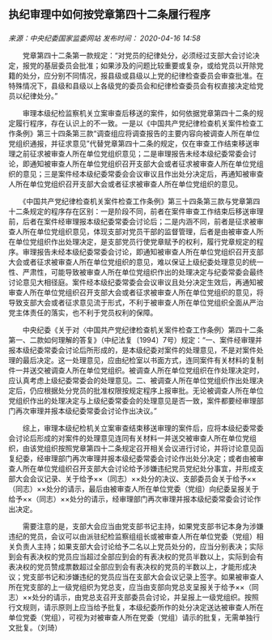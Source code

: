 ## 执纪审理中如何按党章第四十二条履行程序

### 

_来源：中央纪委国家监委网站_ _发布时间： 2020-04-16 14:58_

　　党章第四十二条第一款规定：“对党员的纪律处分，必须经过支部大会讨论决定，报党的基层委员会批准；如果涉及的问题比较重要或复杂，或给党员以开除党籍的处分，应分别不同情况，报县级或县级以上党的纪律检查委员会审查批准。在特殊情况下，县级和县级以上各级党的委员会和纪律检查委员会有权直接决定给党员以纪律处分。”

　　审理本级纪检监察机关立案审查后移送的案件，如何依据党章第四十二条的规定履行程序，存在认识上的不一致。一是以《中国共产党纪律检查机关案件检查工作条例》第三十四条第三款“调查组应将调查报告的主要内容向被调查人所在单位党组织通报，并征求意见”代替党章第四十二条的规定，仅在审查工作结束移送审理之前征求被审查人所在单位党组织意见；二是审理报告未经本级纪委常委会讨论，即通知被审查人所在单位党组织召开支部大会或者征求被审查人所在单位党组织的意见；三是案件经本级纪委常委会会议审议且作出处分决定后，再通知被审查人所在单位党组织召开支部大会或者征求被审查人所在单位党组织的意见。

　　《中国共产党纪律检查机关案件检查工作条例》第三十四条第三款与党章第四十二条规定的程序存在区别：一是阶段不同，前者在案件审查工作结束后移送审理前，后者在案件经审理报本级纪委常委会讨论后；二是内涵不同，前者是征求被审查人所在单位党组织意见，体现支部对党员干部的监督管理，后者是由被审查人所在单位党组织作出处理决定，是支部党员行使党章赋予的权利，履行党章规定的程序。审理报告未经本级纪委常委会讨论，即通知被审查人所在单位党组织召开支部大会或者征求被审查人所在单位党组织的意见，难以保证上级纪委处理意见的统一性、严肃性，可能导致被审查人所在单位党组织作出的处理决定与纪委常委会最终讨论意见大相径庭。案件经本级纪委常委会会议审议且处分决定生效后，再通知被审查人所在单位党组织召开支部大会或者征求被审查人所在单位党组织的意见，将导致支部大会或者征求意见流于形式，不利于被审查人所在单位党组织全面从严治党主体责任的落实，也不利于党员权利的保障。

　　中央纪委《关于对〈中国共产党纪律检查机关案件检查工作条例〉第四十二条第一、二款如何理解的答复》（中纪法复〔1994〕7号）规定：“一、案件经审理并报本级纪委常委会讨论后所形成的，是本级纪委对案件的处理意见，不是对案件处理的最后决定。这一处理意见，应由纪检室以书面方式，连同案件有关材料的复制件一并送交被调查人所在单位党组织。被调查人所在单位党组织在作处理决定时，应认真考虑上级纪委常委会的处理意见。二、被调查人所在单位党组织作出处理决定后，仍应根据处分党员的批准权限按规定程序上报审批。无论被调查人所在单位党组织作出的处理决定与上级纪委常委会的处理意见是否一致，案件都要经审理部门再次审理并报本级纪委常委会讨论作出决议。”

　　综上，审理本级纪检机关立案审查结束移送审理的案件后，应将本级纪委常委会讨论后形成的对案件的处理意见连同有关材料一并送交被审查人所在单位党组织，由该党组织按照党章第四十二条规定召开相关会议进行讨论，并将讨论意见函复纪委，经审理部门再次审理并报本级纪委常委会讨论作出处分决定；或者由被审查人所在单位党组织召开支部大会讨论给予涉嫌违纪党员党纪处分事宜，并形成支部大会会议记录、关于给予××（同志）××处分的决议、支部委员会关于给予××（同志）××处分的请示，最后由被审查人所在单位党委（党组）向纪委呈报关于给予××（同志）××处分的请示，经审理部门再次审理并报本级纪委常委会讨论作出决定。

　　需要注意的是，支部大会应当由党支部书记主持，如果党支部书记本身为涉嫌违纪的党员，会议可以由派驻纪检监察组组长或被审查人所在单位党委（党组）相关负责人主持；如果支部大会讨论给予二名以上党员处分的，应当分别表决；实际到会有表决权的党员应当超过全部应到会的有表决权的党员半数以上，实际到会有表决权的党员赞成票数超过全部应到会有表决权的党员的半数以上，才能形成决议；党支部书记和涉嫌违纪的党员应当在支部大会会议记录上签字。如果被审查人所在党支部的上一级党组织为党总支，应当由支部向党总支呈报关于给予××（同志）××处分的请示，由党总支召开支部委员会讨论，并呈报上一级党组织。按照行文规则，请示原则上应当给予批复，本级纪委所作的处分决定送达被审查人所在单位党委（党组），可视为对被审查人所在党委（党组）请示的批复，无需单独行文批复。（刘琦）
